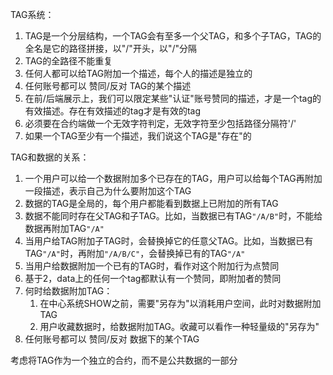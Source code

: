 TAG系统：
1. TAG是一个分层结构，一个TAG会有至多一个父TAG，和多个子TAG，TAG的全名是它的路径拼接，以"/"开头，以"/"分隔
2. TAG的全路径不能重复
3. 任何人都可以给TAG附加一个描述，每个人的描述是独立的
4. 任何账号都可以 赞同/反对 TAG的某个描述 
5. 在前/后端展示上，我们可以限定某些"认证"账号赞同的描述，才是一个tag的有效描述。存在有效描述的tag才是有效的tag
6. 必须要在合约端做一个无效字符判定，无效字符至少包括路径分隔符'/'
7. 如果一个TAG至少有一个描述，我们说这个TAG是"存在"的

TAG和数据的关系：
1. 一个用户可以给一个数据附加多个已存在的TAG，用户可以给每个TAG再附加一段描述，表示自己为什么要附加这个TAG
2. 数据的TAG是全局的，每个用户都能看到数据上已附加的所有TAG
3. 数据不能同时存在父TAG和子TAG。比如，当数据已有TAG`"/A/B"`时，不能给数据再附加TAG`"/A"`
4. 当用户给TAG附加子TAG时，会替换掉它的任意父TAG。比如，当数据已有TAG`"/A"`时，再附加`"/A/B/C"`，会替换掉已有的TAG`"/A"`
5. 当用户给数据附加一个已有的TAG时，看作对这个附加行为点赞同
6. 基于2，data上的任何一个tag都默认有一个赞同，即附加者的赞同
7. 何时给数据附加TAG：
    1. 在中心系统SHOW之前，需要"另存为"以消耗用户空间，此时对数据附加TAG
    2. 用户收藏数据时，给数据附加TAG。收藏可以看作一种轻量级的"另存为"
8. 任何账号都可以 赞同/反对 数据下的某个TAG

考虑将TAG作为一个独立的合约，而不是公共数据的一部分